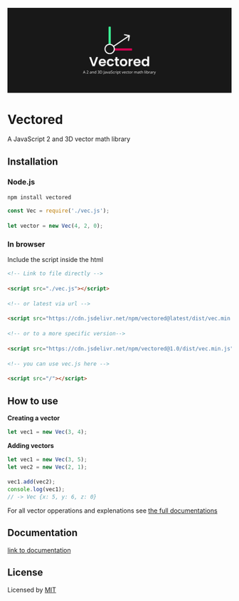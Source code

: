 ![vectored a JavaScript 2 and 3D vector math library banner](docs/banner.svg)

# Vectored

A JavaScript 2 and 3D vector math library

## Installation

### Node.js

```
npm install vectored
```

```js
const Vec = require('./vec.js');

let vector = new Vec(4, 2, 0);
```

### In browser

Include the script inside the html

<!-- adding a version to the url is HIGHLY recomended and will prevent changes to this library from breaking your app -->

```html
<!-- Link to file directly -->

<script src="./vec.js"></script>

<!-- or latest via url -->

<script src="https://cdn.jsdelivr.net/npm/vectored@latest/dist/vec.min.js"></script>

<!-- or to a more specific version-->

<script src="https://cdn.jsdelivr.net/npm/vectored@1.0/dist/vec.min.js"></script>

<!-- you can use vec.js here -->

<script src="/"></script>
```

## How to use

**Creating a vector**

```js
let vec1 = new Vec(3, 4);
```

**Adding vectors**

```js
let vec1 = new Vec(3, 5);
let vec2 = new Vec(2, 1);

vec1.add(vec2);
console.log(vec1);
// -> Vec {x: 5, y: 6, z: 0}
```

For all vector opperations and explenations see [the full documentations](https://github.com/Vuurvos1/vectored/blob/main/docs/documentation.md)

<!-- maybe split vector 2 and vector 3 functionality into own classes (Vec2, Vec3)? -->

## Documentation

[link to documentation](https://github.com/Vuurvos1/vectored/blob/main/docs/documentation.md)

## License

Licensed by [MIT](https://github.com/Vuurvos1/vectored/blob/main/LICENSE)
